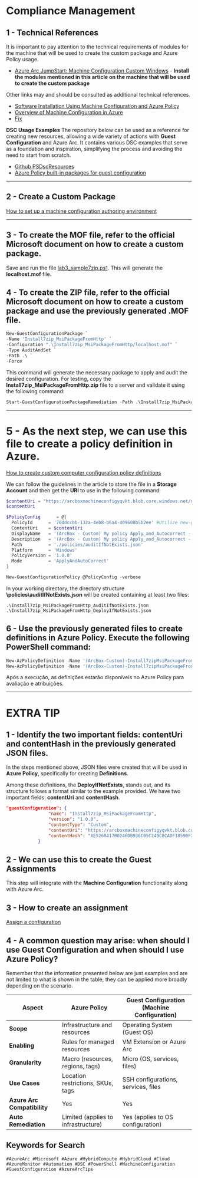 # Compliance Management

## 1 - Technical References
It is important to pay attention to the technical requirements of modules for the machine that will be used to create the custom package and Azure Policy usage.

- [Azure Arc JumpStart: Machine Configuration Custom Windows](https://azurearcjumpstart.io/azure_arc_jumpstart/azure_arc_servers/day2/arc_automanage/arc_automanage_machine_configuration_custom_windows) - **Install the modules mentioned in this article on the machine that will be used to create the custom package**

Other links may and should be consulted as additional technical references.
- [Software Installation Using Machine Configuration and Azure Policy](https://techcommunity.microsoft.com/blog/coreinfrastructureandsecurityblog/software-installation-using-machine-configuration-and-azure-policy/3695636)
- [Overview of Machine Configuration in Azure](https://learn.microsoft.com/en-us/azure/governance/machine-configuration/overview)
- [Fix](https://learn.microsoft.com/en-us/azure/governance/machine-configuration/whats-new/agent)

**DSC Usage Examples**
The repository below can be used as a reference for creating new resources, allowing a wide variety of actions with **Guest Configuration** and Azure Arc. It contains various DSC examples that serve as a foundation and inspiration, simplifying the process and avoiding the need to start from scratch.

- [Github PSDscResources](https://github.com/PowerShell/PSDscResources/tree/dev)
- [Azure Policy built-in packages for guest configuration](https://learn.microsoft.com/en-us/azure/governance/policy/samples/built-in-packages)

---

## 2 - Create a Custom Package
[How to set up a machine configuration authoring environment](https://learn.microsoft.com/en-us/azure/governance/machine-configuration/how-to/develop-custom-package/1-set-up-authoring-environment)

---

## 3 - To create the MOF file, refer to the official Microsoft document on how to create a custom package.
Save and run the file [lab3_sample7zip.ps1](https://raw.githubusercontent.com/fabiotreze/AzureArcBRTips/refs/heads/main/scripts/lab3_sample7zip.ps1). This will generate the **localhost.mof** file.

## 4 - To create the ZIP file, refer to the official Microsoft document on how to create a custom package and use the previously generated .MOF file.

```powershell
New-GuestConfigurationPackage `
-Name 'Install7zip_MsiPackageFromHttp' `
-Configuration ".\Install7zip_MsiPackageFromHttp/localhost.mof" `
-Type AuditAndSet `
-Path .\ `
-Force
```

This command will generate the necessary package to apply and audit the desired configuration. For testing, copy the **Install7zip_MsiPackageFromHttp.zip** file to a server and validate it using the following command:

```powershell
Start-GuestConfigurationPackageRemediation -Path .\Install7zip_MsiPackageFromHttp.zip
```
---

# 5 - As the next step, we can use this file to create a policy definition in Azure.
[How to create custom computer configuration policy definitions](https://learn.microsoft.com/en-us/azure/governance/machine-configuration/how-to/create-policy-definition)

We can follow the guidelines in the article to store the file in a **Storage Account** and then get the **URI** to use in the following command:

```powershell
$contentUri = "https://arcboxmachineconfigyqvkt.blob.core.windows.net/machineconfiguration/Install7zip_MsiPackageFromHttp.zip" #O acesso pode não estar disponível aqui; este é apenas um exemplo ilustrativo. :-)**
$contentUri

$PolicyConfig      = @{
  PolicyId      = '704dccbb-132a-4eb8-b6a4-409608b5b2ee' #Utilize new-guid no powershell para gerar um novo GUID
  ContentUri    = $contentUri
  DisplayName   = '(ArcBox - Custom) My policy Apply_and_Autocorrect - Install7zip_MsiPackageFromHttp'
  Description   = '(ArcBox - Custom) My policy Apply_and_Autocorrect - Install7zip_MsiPackageFromHttp'
  Path          = './policies/auditIfNotExists.json'
  Platform      = 'Windows'
  PolicyVersion = '1.0.0'
  Mode          = 'ApplyAndAutoCorrect'
}

New-GuestConfigurationPolicy @PolicyConfig -verbose
```
In your working directory, the directory structure **\policies\auditIfNotExists.json** will be created containing at least two files:

```plaintext
.\Install7zip_MsiPackageFromHttp_AuditIfNotExists.json
.\Install7zip_MsiPackageFromHttp_DeployIfNotExists.json
```

## 6 - Use the previously generated files to create definitions in Azure Policy. Execute the following PowerShell command:
```powershell
New-AzPolicyDefinition -Name '(ArcBox-Custom)-Install7zipMsiPackageFromHttpAuditIfNotExists' -Policy '.\Install7zip_MsiPackageFromHttp_AuditIfNotExists.json' -verbose
New-AzPolicyDefinition -Name '(ArcBox-Custom)-Install7zipMsiPackageFromHttpDeployIfNotExists' -Policy '.\Install7zip_MsiPackageFromHttp_DeployIfNotExists.json' -verbose
```
Após a execução, as definições estarão disponíveis no Azure Policy para avaliação e atribuições.

---

# EXTRA TIP

## 1 - Identify the two important fields: **contentUri** and **contentHash** in the previously generated JSON files.

In the steps mentioned above, JSON files were created that will be used in **Azure Policy**, specifically for creating **Definitions**.

Among these definitions, the **DeployIfNotExists**, stands out, and its structure follows a format similar to the example provided. We have two important fields: **contentUri** and **contentHash**.

```json
"guestConfiguration": {
                "name": "Install7zip_MsiPackageFromHttp",
                "version": "1.0.0",
                "contentType": "Custom",
                "contentUri": "https://arcboxmachineconfigyqvkt.blob.core.windows.net/machineconfiguration/Install7zip_MsiPackageFromHttp.zip",
                "contentHash": "XE5268417B0246DB936CB5C249C8CADF18590F214D399825950A39E381A30491DD"
            }
```

## 2 - We can use this to create the  **Guest Assignments** 
This step will integrate with the **Machine Configuration** functionality along with Azure Arc.

## 3 - How to create an assignment
[Assign a configuration](https://learn.microsoft.com/en-us/azure/governance/machine-configuration/how-to/assign-configuration/overview)

## 4 - A common question may arise: when should I use **Guest Configuration** and when should I use **Azure Policy**?

Remember that the information presented below are just examples and are not limited to what is shown in the table; they can be applied more broadly depending on the scenario.

| **Aspect**                | **Azure Policy**                              | **Guest Configuration (Machine Configuration)** |
|---------------------------|-----------------------------------------------|-------------------------------------------------|
| **Scope**                 | Infrastructure and resources                  | Operating System (Guest OS)                     |
| **Enabling**              | Rules for managed resources                   | VM Extension or Azure Arc                      |
| **Granularity**           | Macro (resources, regions, tags)              | Micro (OS, services, files)                    |
| **Use Cases**             | Location restrictions, SKUs, tags             | SSH configurations, services, files            |
| **Azure Arc Compatibility** | Yes                                         | Yes                                             |
| **Auto Remediation**      | Limited (applies to infrastructure)           | Yes (applies to OS configuration)              |

## Keywords for Search  

`#AzureArc #Microsoft #Azure #HybridCompute #HybridCloud #Cloud #AzureMonitor #Automation #DSC #PowerShell #MachineConfiguration #GuestConfiguration #AzureArcTips`